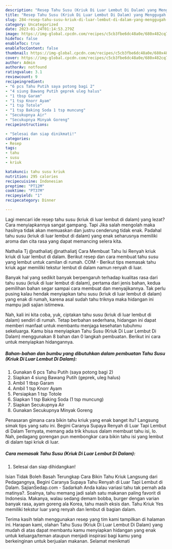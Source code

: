 ```yaml
---
description: "Resep Tahu Susu (Kriuk Di Luar Lembut Di Dalam) yang Menggugah Selera , Enak Banget"
title: "Resep Tahu Susu (Kriuk Di Luar Lembut Di Dalam) yang Menggugah Selera , Enak Banget"
slug: 284-resep-tahu-susu-kriuk-di-luar-lembut-di-dalam-yang-menggugah-selera-enak-banget
category: Uncategorized
date: 2023-01-24T01:14:53.279Z
image: https://img-global.cpcdn.com/recipes/c5cb3fbe6dc48a0e/680x482cq70/tahu-susu-kriuk-di-luar-lembut-di-dalam-foto-resep-utama.jpg
hideToc: false
enableToc: true
enableTocContent: false
thumbnail: https://img-global.cpcdn.com/recipes/c5cb3fbe6dc48a0e/680x482cq70/tahu-susu-kriuk-di-luar-lembut-di-dalam-foto-resep-utama.jpg
cover: https://img-global.cpcdn.com/recipes/c5cb3fbe6dc48a0e/680x482cq70/tahu-susu-kriuk-di-luar-lembut-di-dalam-foto-resep-utama.jpg
author: Admin
authorAv: notfound
ratingvalue: 3.1
reviewcount: 9
recipeingredient:
- "6 pcs Tahu Putih saya potong bagi 2"
- "4 siung Bawang Putih geprek uleg halus"
- "1 tbsp Garam"
- "1 tsp Knorr Ayam"
- "1 tsp Totole"
- "1 tsp Baking Soda 1 tsp muncung"
- "Secukupnya Air"
- "Secukupnya Minyak Goreng"
recipeinstructions:

- "Selesai dan siap dinikmati!"
categories:
- Resep
tags:
- tahu
- susu
- kriuk

katakunci: tahu susu kriuk 
nutrition: 295 calories
recipecuisine: Indonesian
preptime: "PT12M"
cooktime: "PT37M"
recipeyield: "1"
recipecategory: Dinner

---
```



Lagi mencari ide resep tahu susu (kriuk di luar lembut di dalam) yang lezat? Cara menyiapkannya sangat gampang. Tapi Jika salah mengolah maka hasilnya tidak akan memuaskan dan justru cenderung tidak enak. Padahal tahu susu (kriuk di luar lembut di dalam) yang enak seharusnya memiliki aroma dan cita rasa yang dapat memancing selera kita.


Nathalia Tj @nathaliatj @nathaliatj Cara Membuat Tahu Isi Renyah kriuk kriuk di luar lembut di dalam. Berikut resep dan cara membuat tahu susu yang lembut untuk camilan di rumah. COM - Berikut tips memasak tahu kriuk agar memiliki tekstur lembut di dalam namun renyah di luar.

Banyak hal yang sedikit banyak berpengaruh terhadap kualitas rasa dari tahu susu (kriuk di luar lembut di dalam), pertama dari jenis bahan, kedua pemilihan bahan segar sampai cara membuat dan menyajikannya. Tak perlu pusing kalau hendak menyiapkan tahu susu (kriuk di luar lembut di dalam) yang enak di rumah, karena asal sudah tahu triknya maka hidangan ini mampu jadi sajian istimewa.


Nah, kali ini kita coba, yuk, ciptakan tahu susu (kriuk di luar lembut di dalam) sendiri di rumah. Tetap berbahan sederhana, hidangan ini dapat memberi manfaat untuk membantu menjaga kesehatan tubuhmu sekeluarga. Kamu bisa menyiapkan Tahu Susu (Kriuk Di Luar Lembut Di Dalam) menggunakan 8 bahan dan 0 langkah pembuatan. Berikut ini cara untuk menyiapkan hidangannya.

<!--inarticleads1-->

##### Bahan-bahan dan bumbu yang dibutuhkan dalam pembuatan Tahu Susu (Kriuk Di Luar Lembut Di Dalam):

1. Gunakan 6 pcs Tahu Putih (saya potong bagi 2)
1. Siapkan 4 siung Bawang Putih (geprek, uleg halus)
1. Ambil 1 tbsp Garam
1. Ambil 1 tsp Knorr Ayam
1. Persiapkan 1 tsp Totole
1. Siapkan 1 tsp Baking Soda (1 tsp muncung)
1. Siapkan Secukupnya Air
1. Gunakan Secukupnya Minyak Goreng


Penasaran gimana cara bikin tahu kriuk yang enak banget itu? Langsung simak tips yang satu ini. Begini Caranya Supaya Renyah di Luar Tapi Lembut di Dalam Ternyata, memang ada trik khusus dalam membuat tahu isi, lo. Nah, pedagang gorengan pun membongkar cara bikin tahu isi yang lembut di dalam tapi kriuk di luar. 

<!--inarticleads2-->

##### Cara memasak Tahu Susu (Kriuk Di Luar Lembut Di Dalam):


1. Selesai dan siap dihidangkan!

Isian Tidak Boleh Basah Terungkap Cara Bikin Tahu Kriuk Langsung dari Pedagangnya, Begini Caranya Supaya Tahu Renyah di Luar Tapi Lembut di Dalam. SajianSedap.com - Sadarkah Anda kalau variasi tahu tak pernah ada matinya?. Soalnya, tahu memang jadi salah satu makanan paling favorit di Indonesia. Makanya, walau sedang demam bobba, burger dengan varian banyak rasa, ayam goreng ala Korea, tahu masih eksis dan. Tahu Kriuk Yes memiliki tekstur luar yang renyah dan lembut di bagian dalam. 

Terima kasih telah menggunakan resep yang tim kami tampilkan di halaman ini. Harapan kami, olahan Tahu Susu (Kriuk Di Luar Lembut Di Dalam) yang mudah di atas dapat membantu kamu menyiapkan hidangan yang enak untuk keluarga/teman ataupun menjadi inspirasi bagi kamu yang berkeinginan untuk berjualan makanan. Selamat menikmati
